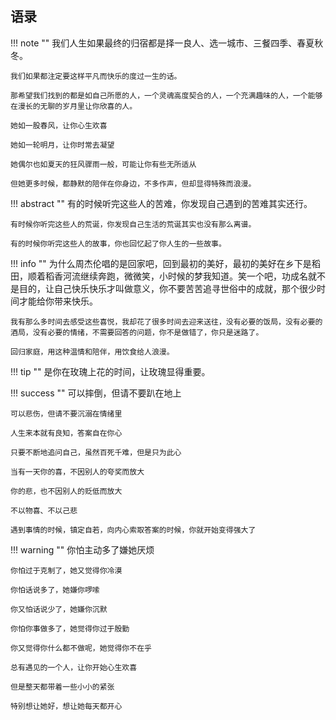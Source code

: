 <!-- 
  note
  abstract
  info
  tip
  success
  question
  warning
  danger
  example
 -->

## 语录

!!! note ""
    我们人生如果最终的归宿都是择一良人、选一城市、三餐四季、春夏秋冬。
    
    我们如果都注定要这样平凡而快乐的度过一生的话。  
    
    那希望我们找到的都是如自己所愿的人，一个灵魂高度契合的人，一个充满趣味的人，一个能够在漫长的无聊的岁月里让你欣喜的人。
    
    她如一股春风，让你心生欢喜
    
    她如一轮明月，让你时常去凝望
    
    她偶尔也如夏天的狂风骤雨一般，可能让你有些无所适从
    
    但她更多时候，都静默的陪伴在你身边，不多作声，但却显得特殊而浪漫。

!!! abstract ""
    有的时候听完这些人的苦难，你发现自己遇到的苦难其实还行。

    有时候你听完这些人的荒诞，你发现自己生活的荒诞其实也没有那么离谱。

    有的时候你听完这些人的故事，你也回忆起了你人生的一些故事。

!!! info ""
    为什么周杰伦唱的是回家吧，回到最初的美好，最初的美好在乡下是稻田，顺着稻香河流继续奔跑，微微笑，小时候的梦我知道。笑一个吧，功成名就不是目的，让自己快乐快乐才叫做意义，你不要苦苦追寻世俗中的成就，那个很少时间才能给你带来快乐。

    我有那么多时间去感受这些喜悦，我却花了很多时间去迎来送往，没有必要的饭局，没有必要的酒局，没有必要的情绪，不需要回答的问题，你不是做错了，你只是迷路了。
    
    回归家庭，用这种温情和陪伴，用饮食给人浪漫。

!!! tip ""
    是你在玫瑰上花的时间，让玫瑰显得重要。

!!! success ""
    可以摔倒，但请不要趴在地上
    
    可以悲伤，但请不要沉溺在情绪里
    
    人生来本就有良知，答案自在你心
    
    只要不断地追问自己，虽然百死千难，但是只为此心
    
    当有一天你的喜，不因别人的夸奖而放大
    
    你的悲，也不因别人的贬低而放大
    
    不以物喜、不以己悲
    
    遇到事情的时候，镇定自若，向内心索取答案的时候，你就开始变得强大了

!!! warning ""
    你怕主动多了嫌她厌烦
    
    你怕过于克制了，她又觉得你冷漠
    
    你怕话说多了，她嫌你啰嗦
    
    你又怕话说少了，她嫌你沉默
    
    你怕你事做多了，她觉得你过于殷勤
    
    你又觉得你什么都不做呢，她觉得你不在乎
    
    总有遇见的一个人，让你开始心生欢喜
    
    但是整天都带着一些小小的紧张
    
    特别想让她好，想让她每天都开心
